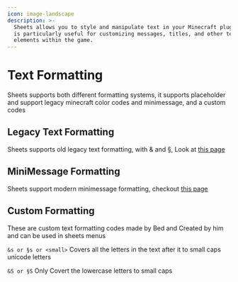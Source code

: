 ```yaml
---
icon: image-landscape
description: >-
  Sheets allows you to style and manipulate text in your Minecraft plugin. This
  is particularly useful for customizing messages, titles, and other text
  elements within the game.
---
```


# Text Formatting

Sheets supports both different formatting systems, it supports placeholder and support legacy minecraft color codes and minimessage, and a custom codes

## Legacy Text Formatting

Sheets supports old legacy text formatting, with & and §, Look at [this page](https://htmlcolorcodes.com/minecraft-color-codes/)

## MiniMessage Formatting

Sheets support modern minimessage formatting, checkout [this page](https://docs.advntr.dev/minimessage/index.html)

## Custom Formatting

These are custom text formatting codes made by Bed and Created by him and can be used in sheets menus

`&s or §s or <small>` Covers all the letters in the text after it to small caps unicode letters

`&S or §S` Only Covert the lowercase letters to small caps
